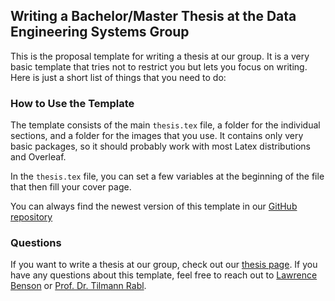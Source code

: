## Writing a Bachelor/Master Thesis at the Data Engineering Systems Group

This is the proposal template for writing a thesis at our group.
It is a very basic template that tries not to restrict you but lets you focus on writing.
Here is just a short list of things that you need to do:

### How to Use the Template
The template consists of the main `thesis.tex` file, a folder for the individual sections, and a folder for the images that you use.
It contains only very basic packages, so it should probably work with most Latex distributions and Overleaf.

In the `thesis.tex` file, you can set a few variables at the beginning of the file that then fill your cover page.

You can always find the newest version of this template in our [GitHub repository]()


### Questions
If you want to write a thesis at our group, check out our [thesis page](https://hpi.de/rabl/teaching/master-theses/general-theses-information.html).
If you have any questions about this template, feel free to reach out to [Lawrence Benson](https://hpi.de/rabl/team/lawrence-benson.html) or [Prof. Dr. Tilmann Rabl](https://hpi.de/rabl/team/prof-dr-tilmann-rabl.html).